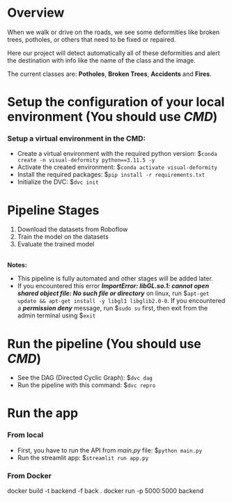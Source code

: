 # Overview
When we walk or drive on the roads, we see some deformities like broken trees, potholes, or others that need to be fixed or repaired.

Here our project will detect automatically all of these deformities and alert the destination with info like the name of the class and the image.

The current classes are: **Potholes**, **Broken Trees**, **Accidents** and **Fires**.


# Setup the configuration of your local environment (You should use *CMD*)

### Setup a virtual environment in the CMD:
- Create a virtual environment with the required python version: $`conda create -n visual-deformity python==3.11.5 -y`
- Activate the created environment: $`conda activate visual-deformity`
- Install the required packages: $`pip install -r requirements.txt`
- Initialize the DVC: $`dvc init`

# Pipeline Stages
1) Download the datasets from Roboflow
2) Train the model on the datasets
3) Evaluate the trained model

<br>**Notes:**
- This pipeline is fully automated and other stages will be added later.
- If you encountered this error **_ImportError: libGL.so.1: cannot open shared object file: No such file or directory_** on linux, run $`apt-get update && apt-get install -y libgl1 libglib2.0-0`. If you encountered a **_permission deny_** message, run $`sudo su` first, then exit from the admin terminal using $`exit`

# Run the pipeline (You should use *CMD*)
- See the DAG (Directed Cyclic Graph): $`dvc dag`
- Run the pipeline with this command: $`dvc repro`

# Run the app
### From local
- First, you have to run the API from _main.py_ file: $`python main.py`
- Run the streamlit app: $`streamlit run app.py`
### From Docker



docker build -t backend -f back .
docker run -p 5000:5000 backend
